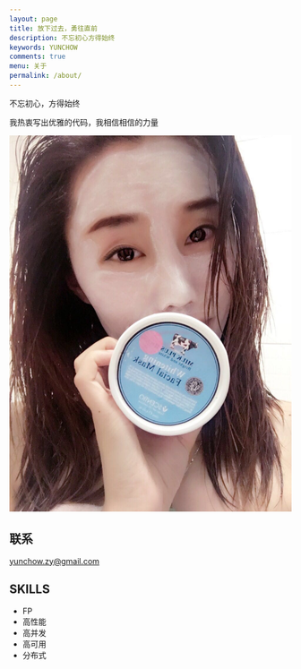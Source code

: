 ```yaml
---
layout: page
title: 放下过去，勇往直前
description: 不忘初心方得始终
keywords: YUNCHOW
comments: true
menu: 关于
permalink: /about/
---
```


不忘初心，方得始终

我热衷写出优雅的代码，我相信相信的力量

![one choice, one life](/imgs/r1.jpg)

## 联系

yunchow.zy@gmail.com

## SKILLS
* FP
* 高性能
* 高并发
* 高可用
* 分布式





